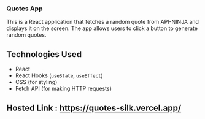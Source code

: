 ### Quotes App

This is a React application that fetches a random quote from API-NINJA and displays it on the screen. The app allows users to click a button to generate random quotes. 

  
## Technologies Used

- React
- React Hooks (`useState`, `useEffect`)
- CSS (for styling)
- Fetch API (for making HTTP requests)

## Hosted Link : https://quotes-silk.vercel.app/
